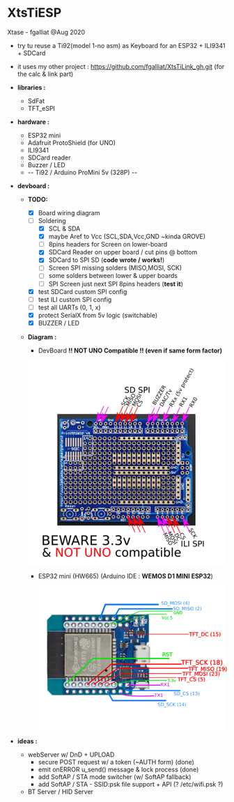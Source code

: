# XtsTiESP

Xtase - fgalliat @Aug 2020



- try tu reuse a Ti92(model  1-no asm) as Keyboard for an ESP32 + ILI9341 + SDCard

- it uses my other project : https://github.com/fgalliat/XtsTiLink_gh.git (for the calc & link part)

- **libraries :** 

  - SdFat
  - TFT_eSPI

- **hardware :**
  - ESP32 mini
  - Adafruit ProtoShield (for UNO)
  - ILI9341
  - SDCard reader
  - Buzzer / LED
  - -- Ti92 / Arduino ProMini 5v (328P) --

- **devboard :**
  - **TODO:**
    - [x] Board wiring diagram
    - [ ] Soldering
      - [x] SCL & SDA
      - [x] maybe Aref to Vcc (SCL,SDA,Vcc,GND ~kinda GROVE)
      - [ ] 8pins headers for Screen on lower-board
      - [x] SDCard Reader on upper board / cut pins @ bottom
      - [x] SDCard to SPI SD (**code wrote / works!**)
      - [ ] Screen SPI missing solders (MISO,MOSI, SCK)
      - [ ] some solders between lower & upper boards
      - [ ] SPI Screen just next SPI 8pins headers (**test it**)
    - [x] test SDCard custom SPI config
    - [ ] test ILI custom SPI config
    - [ ] test all UARTs (0, 1, x)
    - [x] protect SerialX from 5v logic (switchable)
    - [x] BUZZER / LED

  - **Diagram :**

    - DevBoard **!! NOT UNO Compatible !! (even if same form factor)**

    ![DevBoard !! NOT UNO Compatible !!](./pictures/board.png)

    - ESP32 mini (HW665) (Arduino IDE : **WEMOS D1 MINI ESP32**)

      ![ESP32 mini wiring](./pictures/esp32_wiring.png)

- **ideas :**

  - webServer w/ DnD + UPLOAD
    - secure POST request w/ a token (~AUTH form) (done)
    - emit onERROR u_send() message & lock process (done)
    - add SoftAP / STA mode switcher (w/ SoftAP fallback)
    - add SoftAP / STA  - SSID:psk file support + API (? /etc/wifi.psk ?)
  - BT Server / HID Server